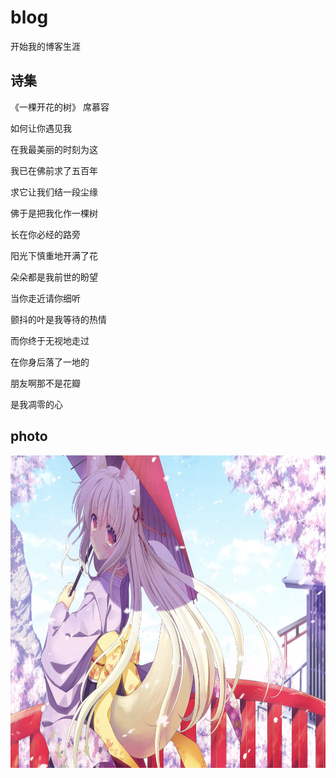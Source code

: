 # blog
开始我的博客生涯
## 诗集
<p>
 《一棵开花的树》   席慕容
</p>



<p>
如何让你遇见我
 
在我最美丽的时刻为这

我已在佛前求了五百年

求它让我们结一段尘缘
</p>




<p>
佛于是把我化作一棵树
 
长在你必经的路旁

阳光下慎重地开满了花

朵朵都是我前世的盼望
</p>




<p>
当你走近请你细听
 
颤抖的叶是我等待的热情

而你终于无视地走过

在你身后落了一地的

朋友啊那不是花瓣

是我凋零的心
</p>



## photo
<p>
<img src="t1.jpg" width="800" height="500" />
</p>
